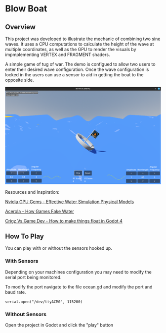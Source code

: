 # Blow Boat

## Overview

This project was developed to illustrate the mechanic of combining two sine waves. It uses a CPU computations to calculate the height of the wave at multiple coordinates, as well as the GPU to render the visuals by impmplementing VERTEX and FRAGMENT shaders. 

A simple game of tug of war. The demo is configued to allow two users to enter their desired wave configuration. Once the wave configuration is locked in the users can use a sensor to aid in getting the boat to the opposite side.

![Blow Boat gameplay](https://github.com/mjrevel/blowboat/blob/main/images/blowboat1.png?raw=true)

Resources and Inspiration:

[Nvidia GPU Gems - Effective Water Simulation Physical Models](https://developer.nvidia.com/gpugems/gpugems/part-i-natural-effects/chapter-1-effective-water-simulation-physical-models)

[Acerola - How Games Fake Water](https://www.youtube.com/watch?v=PH9q0HNBjT4)

[Crigz Vs Game Dev - How to make things float in Godot 4](https://www.youtube.com/watch?v=_R2KDcAp1YQ)

## How To Play

You can play with or without the sensors hooked up.

### With Sensors

Depending on your machines configuration you may need to modify the serial port being monitored.

To modify the port navigate to the file ocean.gd and modify the port and baud rate.

```
serial.open("/dev/ttyACM0", 115200)
```

### Without Sensors

Open the project in Godot and click the "play" button
